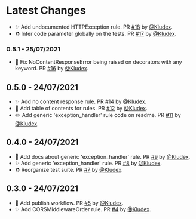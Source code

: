 # Latest Changes
* ✨ Add undocumented HTTPException rule. PR [#18](https://github.com/Kludex/flake8-fastapi/pull/18) by [@Kludex](https://github.com/Kludex).
* ♻️ Infer code parameter globally on the tests. PR [#17](https://github.com/Kludex/flake8-fastapi/pull/17) by [@Kludex](https://github.com/Kludex).

### 0.5.1 - 25/07/2021

* 🐛 Fix NoContentResponseError being raised on decorators with any keyword. PR [#16](https://github.com/Kludex/flake8-fastapi/pull/16) by [@Kludex](https://github.com/Kludex).

## 0.5.0 - 24/07/2021

* ✨ Add no content response rule. PR [#14](https://github.com/Kludex/flake8-fastapi/pull/14) by [@Kludex](https://github.com/Kludex).
* 📝 Add table of contents for rules. PR [#12](https://github.com/Kludex/flake8-fastapi/pull/12) by [@Kludex](https://github.com/Kludex).
* ✏️ Add generic 'exception_handler' rule code on readme. PR [#11](https://github.com/Kludex/flake8-fastapi/pull/11) by [@Kludex](https://github.com/Kludex).

## 0.4.0 - 24/07/2021

* 📝 Add docs about generic 'exception_handler' rule. PR [#9](https://github.com/Kludex/flake8-fastapi/pull/9) by [@Kludex](https://github.com/Kludex).
* ✨ Add generic 'exception_handler' rule. PR [#8](https://github.com/Kludex/flake8-fastapi/pull/8) by [@Kludex](https://github.com/Kludex).
* ♻️ Reorganize test suite. PR [#7](https://github.com/Kludex/flake8-fastapi/pull/7) by [@Kludex](https://github.com/Kludex).

## 0.3.0 - 24/07/2021

* 👷 Add publish workflow. PR [#5](https://github.com/Kludex/flake8-fastapi/pull/5) by [@Kludex](https://github.com/Kludex).
* ✨ Add CORSMiddlewareOrder rule. PR [#4](https://github.com/Kludex/flake8-fastapi/pull/4) by [@Kludex](https://github.com/Kludex).
